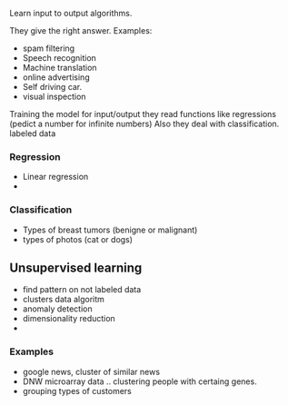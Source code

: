 Learn input to output algorithms. 

They give the right answer. 
Examples:
* spam filtering
* Speech recognition
* Machine translation 
* online advertising 
* Self driving car. 
* visual inspection 

Training the model for input/output
they read functions like regressions (pedict a number for infinite numbers) 
Also they deal with classification. 
labeled data
### Regression
* Linear regression
* 
### Classification
* Types of breast tumors (benigne or malignant) 
* types of photos (cat or dogs)

## Unsupervised learning
* find pattern on not labeled data
* clusters data algoritm
* anomaly detection
* dimensionality reduction
* 
### Examples
* google news, cluster of similar news 
* DNW microarray data .. clustering people with certaing genes. 
* grouping types of customers 












